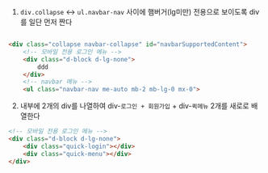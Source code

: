 1. `div.collapse` <-> `ul.navbar-nav` 사이에 햄버거(lg미만) 전용으로 보이도록 div를 일단 먼저 짠다
```html

<div class="collapse navbar-collapse" id="navbarSupportedContent">
    <!-- 모바일 전용 로그인 메뉴 -->
    <div class="d-block d-lg-none">
        ddd
    </div>
    <!-- navbar 메뉴 -->
    <ul class="navbar-nav me-auto mb-2 mb-lg-0 mx-0">
```

2. 내부에 2개의 div를 나열하여 div-`로그인 + 회원가입` + div-`퀵메뉴` 2개를 새로로 배열한다
```html
<!-- 모바일 전용 로그인 메뉴 -->
<div class="d-block d-lg-none">
    <div class="quick-login"></div>
    <div class="quick-menu"></div>
</div>
```
